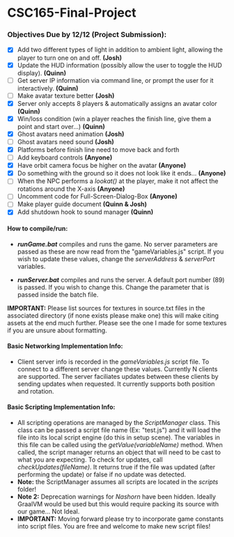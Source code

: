 # CSC165-Final-Project

### Objectives Due by 12/12 (Project Submission):

* [x] Add two different types of light in addition to ambient light, allowing the player to turn one on and off. **(Josh)**
* [x] Update the HUD information (possibly allow the user to toggle the HUD display). **(Quinn)**
* [ ] Get server IP information via command line, or prompt the user for it interactively. **(Quinn)**
* [ ] Make avatar texture better **(Josh)**
* [x] Server only accepts 8 players & automatically assigns an avatar color **(Quinn)**
* [x] Win/loss condition (win a player reaches the finish line, give them a point and start over...) **(Quinn)**
* [x] Ghost avatars need animation **(Josh)**
* [ ] Ghost avatars need sound **(Josh)**
* [x] Platforms before finish line need to move back and forth
* [ ] Add keyboard controls **(Anyone)**
* [x] Have orbit camera focus be higher on the avatar **(Anyone)**
* [x] Do something with the ground so it does not look like it ends... **(Anyone)**
* [ ] When the NPC performs a *lookat()* at the player, make it not affect the rotations around the X-axis **(Anyone)**
* [ ] Uncomment code for Full-Screen-Dialog-Box **(Anyone)**
* [ ] Make player guide document **(Quinn & Josh)**
* [x] Add shutdown hook to sound manager **(Quinn)**

#### How to compile/run:

* ***runGame.bat*** compiles and runs the game. No server parameters are passed as these are now read from the "gameVariables.js" script. If you wish to update these values, change the *serverAddress* & *serverPort* variables.

* ***runServer.bat*** compiles and runs the server. A default port number (89) is passed. If you wish to change this. Change the parameter that is passed inside the batch file.

**IMPORTANT:** Please list sources for textures in source.txt files in the associated directory (if none exists please make one) this will make citing assets at the end much further. Please see the one I made for some textures if you are unsure about formatting.

#### **Basic Networking Implementation Info:**
* Client server info is recorded in the *gameVariables.js* script file. To connect to a different server change these values. Currently N clients are supported. The server faciliates updates between these clients by sending updates when requested. It currently supports both position and rotation.

#### **Basic Scripting Implementation Info:**
* All scripting operations are managed by the  *ScriptManager* class. This class can be passed a script file name (Ex: "test.js") and it will load the file into its local script engine (do this in setup scene). The variables in this file can be called using the *getValue(variableName)* method. When called, the script manager returns an object that will need to be cast to what you are expecting. To check for updates, call *checkUpdates(fileName)*. It returns true if the file was updated (after performing the update) or false if no update was detected.
* **Note:** the ScriptManager assumes all scripts are located in the *scripts* folder!
* **Note 2:** Deprecation warnings for *Nashorn* have been hidden. Ideally GraalVM would be used but this would require packing its source with our game... Not Ideal.
* **IMPORTANT:** Moving forward please try to incorporate game constants into script files. You are free and welcome to make new script files!
